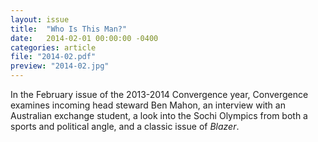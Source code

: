 ```yaml
---
layout: issue
title:  "Who Is This Man?"
date:   2014-02-01 00:00:00 -0400
categories: article
file: "2014-02.pdf"
preview: "2014-02.jpg"
---
```


In the February issue of the 2013-2014 Convergence year, Convergence examines incoming head steward Ben Mahon, an interview with an Australian exchange student, a look into the Sochi Olympics from both a sports and political angle, and a classic issue of *Blazer*.
